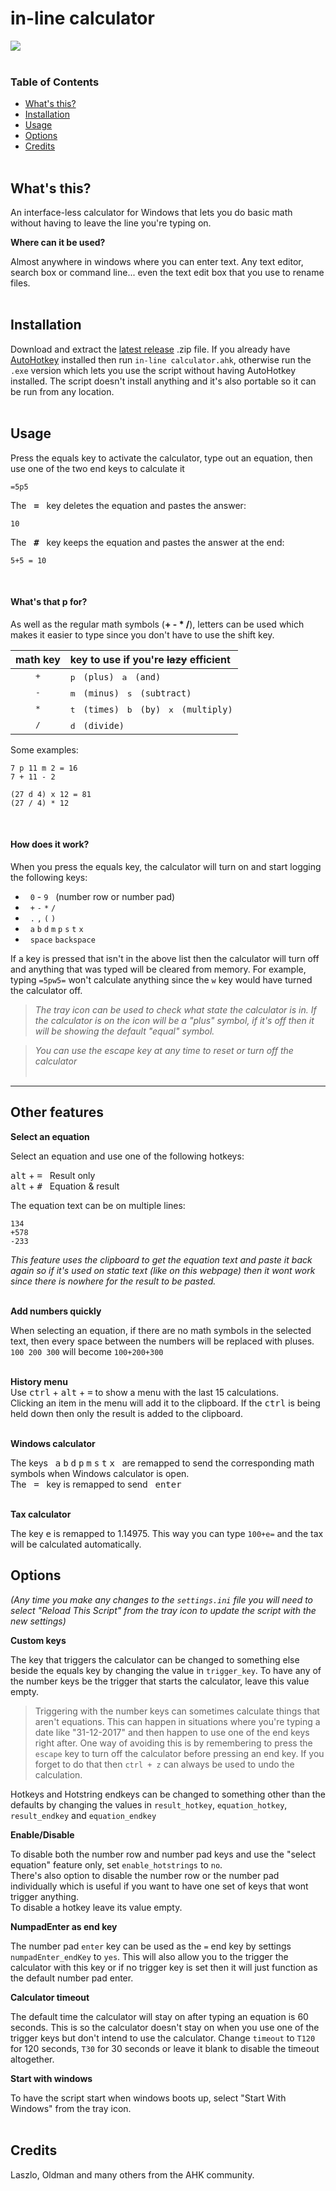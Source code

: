 # in-line calculator

<a href="url"><img src="http://i.imgur.com/xlONmxY.gif"></a><br></br>


### Table of Contents

- [What's this?](#whats-this)  
- [Installation](#installation)  
- [Usage](#usage)  
- [Options](#options)  
- [Credits](#credits)  
&nbsp;




## What's this?  

An interface-less calculator for Windows that lets you do basic math without having to leave the line you're typing on.  

**Where can it be used?**  

Almost anywhere in windows where you can enter text. Any text editor, search box or command line... even the text edit box that you use to rename files.  
&nbsp;  




## Installation  

Download and extract the [latest release](https://github.com/davebrny/in-line-calculator/releases) .zip file. If you already have [AutoHotkey](https://www.autohotkey.com) installed then run `in-line calculator.ahk`, otherwise run the `.exe` version which lets you use the script without having AutoHotkey installed. The script doesn't install anything and it's also portable so it can be run from any location.  
&nbsp;




## Usage

Press the equals key to activate the calculator, type out an equation, then use one of the two end keys to calculate it

```
=5p5
```

The &nbsp; <kbd>**=**</kbd> &nbsp; key deletes the equation and pastes the answer:  

```
10
```
The &nbsp; <kbd>**#**</kbd> &nbsp; key keeps the equation and pastes the answer at the end:  

```
5+5 = 10
```  
&nbsp;



#### What's that p for?

As well as the regular math symbols (**+ - * /**), letters can be used which makes it easier to type since you don't have to use the shift key.


| math key | key to use if you're ~~lazy~~ efficient |  
|:--------:|:--------------------------------|  
| <kbd>+</kbd> | <kbd>p</kbd> &nbsp; `(plus)`  &nbsp; <kbd>a</kbd> &nbsp; `(and)`  
| <kbd>-</kbd> | <kbd>m</kbd> &nbsp; `(minus)` &nbsp; <kbd>s</kbd> &nbsp; `(subtract)`  
| <kbd>*</kbd> | <kbd>t</kbd> &nbsp; `(times)` &nbsp; <kbd>b</kbd> &nbsp; `(by)`   &nbsp; <kbd>x</kbd> &nbsp; `(multiply)`  
| <kbd>/</kbd> | <kbd>d</kbd> &nbsp; `(divide)`    



Some examples:

```
7 p 11 m 2 = 16
7 + 11 - 2
```

```
(27 d 4) x 12 = 81
(27 / 4) * 12
```  
&nbsp;



#### How does it work?

When you press the equals key, the calculator will turn on and start logging the following keys:  

- &nbsp; `0` - `9` &nbsp; (number row or number pad)  
- &nbsp; `+` `-` `*` `/`  
- &nbsp; `.` `,` `(` `)`  
- &nbsp; `a` `b` `d` `m` `p` `s` `t` `x`  
- &nbsp; `space`  `backspace`  


If a key is pressed that isn't in the above list then the calculator will turn off and anything that was typed will be cleared from memory.
For example, typing `=5pw5=` won't calculate anything since the `w` key would have turned the calculator off.


> *The tray icon can be used to check what state the calculator is in. If the calculator is on the icon will be a "plus" symbol, if it's off then it will be showing the default "equal" symbol.*  

> *You can use the escape key at any time to reset or turn off the calculator*  
&nbsp;
&nbsp;


---


## Other features

**Select an equation**  

Select an equation and use one of the following hotkeys:

<kbd>alt</kbd> + <kbd>=</kbd> &nbsp; Result only  
<kbd>alt</kbd> + <kbd>#</kbd> &nbsp; Equation & result  

The equation text can be on multiple lines:  
```
134
+578
-233
```

*This feature uses the clipboard to get the equation text and paste it back again so if it's used on static text (like on this webpage) then it wont work since there is nowhere for the result to be pasted.*  
&nbsp;


**Add numbers quickly**  

When selecting an equation, if there are no math symbols in the selected text, then every space between the numbers will be replaced with pluses.  
`100 200 300` will become `100+200+300`  
&nbsp;


**History menu**  
Use <kbd>ctrl</kbd> + <kbd>alt</kbd> + <kbd>=</kbd> to show a menu with the last 15 calculations.  
Clicking an item in the menu will add it to the clipboard. If the <kbd>ctrl</kbd> is being held down then only the result is added to the clipboard.  
&nbsp;


**Windows calculator**  

The keys &nbsp; <kbd>a</kbd> <kbd>b</kbd> <kbd>d</kbd> <kbd>p</kbd> <kbd>m</kbd> <kbd>s</kbd> <kbd>t</kbd> <kbd>x</kbd> &nbsp; are remapped to send the corresponding math symbols when Windows calculator is open.   
The &nbsp; <kbd>=</kbd> &nbsp; key is remapped to send &nbsp; <kbd>enter</kbd>  
&nbsp;

**Tax calculator** 

The key  <kbd>e</kbd> is remapped to 1.14975. This way you can type `100+e=` and the tax will be calculated automatically.


## Options

*(Any time you make any changes to the `settings.ini` file you will need to select "Reload This Script" from the tray icon to update the script with the new settings)*   


**Custom keys**  

The key that triggers the calculator can be changed to something else beside the equals key by changing the value in `trigger_key`. To have any of the number keys be the trigger that starts the calculator, leave this value empty.  

> Triggering with the number keys can sometimes calculate things that aren't equations. This can happen in situations where you're typing a date like "31-12-2017" and then happen to use one of the end keys right after.  One way of avoiding this is by remembering to press the `escape` key to turn off the calculator before pressing an end key. If you forget to do that then `ctrl + z` can always be used to undo the calculation.

Hotkeys and Hotstring endkeys can be changed to something other than the defaults by changing the values in `result_hotkey`, `equation_hotkey`, `result_endkey` and `equation_endkey`  


**Enable/Disable**  

To disable both the number row and number pad keys and use the "select equation" feature only, set `enable_hotstrings` to `no`.  
There's also option to disable the number row or the number pad individually which is useful if you want to have one set of keys that wont trigger anything.  
To disable a hotkey leave its value empty.  


**NumpadEnter as end key**  

The number pad `enter` key can be used as the `=` end key by settings `numpadEnter_endKey` to `yes`. This will also allow you to the trigger the calculator with this key or if no trigger key is set then it will just function as the default number pad enter.


**Calculator timeout**  

The default time the calculator will stay on after typing an equation is 60 seconds. This is so the calculator doesn't stay on when you use one of the trigger keys but don't intend to use the calculator. Change `timeout` to `T120` for 120 seconds, `T30` for 30 seconds or leave it blank to disable the timeout altogether.


**Start with windows**  

To have the script start when windows boots up, select "Start With Windows" from the tray icon.  
&nbsp;




## Credits

Laszlo, Oldman and many others from the AHK community.
